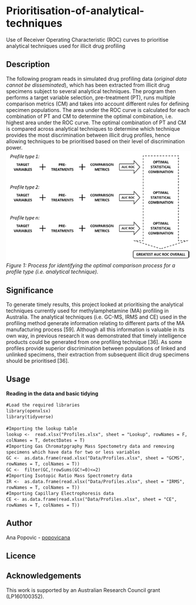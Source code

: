 # Prioritisation-of-analytical-techniques
Use of Receiver Operating Characteristic (ROC) curves to prioritise analytical techniques used for illicit drug profiling

## Description
The following program reads in simulated drug profiling data (*original data cannot be disseminated*), which has been extracted from illicit drug specimens subject to several analytical techniques. The program then performs a target variable selection, pre-treatment (PT), runs multiple comparison metrics (CM) and takes into account different rules for defining specimen populations. The area under the ROC curve is calculated for each combination of PT and CM to determine the optimal combination, i.e. highest area under the ROC curve. The optimal combination of PT and CM is compared across analytical techniques to determine which technique provides the most discrimination between illicit drug profiles, hence allowing techniques to be prioritised based on their level of discrimination power.  
![](Docs/Opt_ROC.png)  
*Figure 1: Process for identifying the optimal comparison process for a profile type (i.e. analytical technique).*

## Significance
To generate timely results, this project looked at prioritising the analytical techniques currently used for methylamphetamine (MA) profiling in Australia. The analytical techniques (i.e. GC-MS, IRMS and CE) used in the profiling method generate information relating to different parts of the MA manufacturing process [59]. Although all this information is valuable in its own way, in previous research it was demonstrated that timely intelligence products could be generated from one profiling technique [36]. As some profiles provide superior discrimination between populations of linked and unlinked specimens, their extraction from subsequent illicit drug specimens should be prioritised [36].

## Usage
**Reading in the data and basic tidying**
```{r}
#Load the required libraries
library(openxlsx)
library(tidyverse)

#Importing the lookup table
lookup <-  read.xlsx("Profiles.xlsx", sheet = "Lookup", rowNames = F, colNames = T, detectDates = T)
#Importing Gas Chromatpgraphy Mass Spectometry data and removing specimens which have data for two or less variables
GC <-  as.data.frame(read.xlsx("Data/Profiles.xlsx", sheet = "GCMS", rowNames = T, colNames = T))
GC <-  filter(GC,!rowSums(GC!=0)<=2)
#Importing Isotopic Ratio Mass Spectrometry data
IR <-  as.data.frame(read.xlsx("Data/Profiles.xlsx", sheet = "IRMS", rowNames = T, colNames = T))
#Importing Capillary Electrophoresis data
CE <- as.data.frame(read.xlsx("Data/Profiles.xlsx", sheet = "CE", rowNames = T, colNames = T))
```


## Author 
Ana Popovic - [popovicana](https://github.com/PopovicAna)

## Licence


## Acknowledgements
This work is supported by an Australian Research Council grant (LP160100352).


